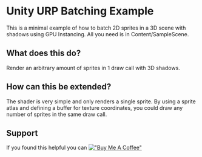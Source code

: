 # Unity URP Batching Example
This is a minimal example of how to batch 2D sprites in a 3D scene with shadows using GPU Instancing. All you need is in Content/SampleScene.

## What does this do?
Render an arbitrary amount of sprites in 1 draw call with 3D shadows.

## How can this be extended?
The shader is very simple and only renders a single sprite. By using a sprite atlas and defining a buffer for texture coordinates, you could draw any number of sprites in the same draw call.

## Support
If you found this helpful you can
[!["Buy Me A Coffee"](https://www.buymeacoffee.com/assets/img/custom_images/orange_img.png)](https://buymeacoffee.com/marcoknietzsch)
